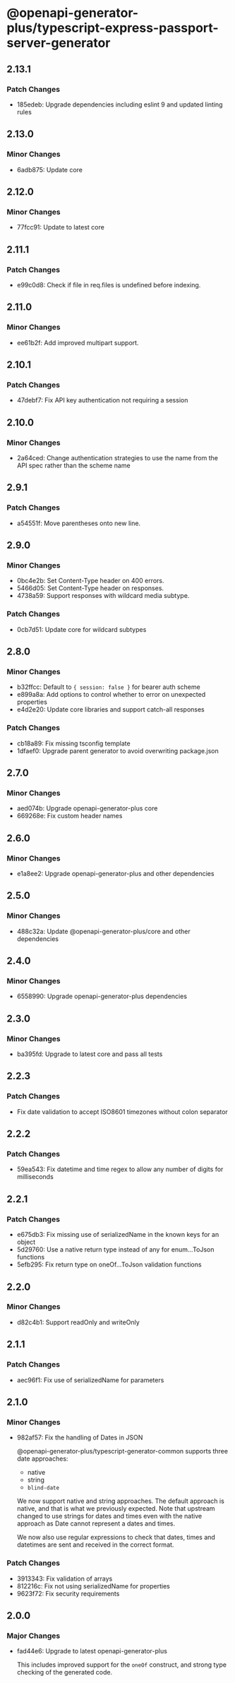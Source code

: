 # @openapi-generator-plus/typescript-express-passport-server-generator

## 2.13.1

### Patch Changes

- 185edeb: Upgrade dependencies including eslint 9 and updated linting rules

## 2.13.0

### Minor Changes

- 6adb875: Update core

## 2.12.0

### Minor Changes

- 77fcc91: Update to latest core

## 2.11.1

### Patch Changes

- e99c0d8: Check if file in req.files is undefined before indexing.

## 2.11.0

### Minor Changes

- ee61b2f: Add improved multipart support.

## 2.10.1

### Patch Changes

- 47debf7: Fix API key authentication not requiring a session

## 2.10.0

### Minor Changes

- 2a64ced: Change authentication strategies to use the name from the API spec rather than the scheme name

## 2.9.1

### Patch Changes

- a54551f: Move parentheses onto new line.

## 2.9.0

### Minor Changes

- 0bc4e2b: Set Content-Type header on 400 errors.
- 5466d05: Set Content-Type header on responses.
- 4738a59: Support responses with wildcard media subtype.

### Patch Changes

- 0cb7d51: Update core for wildcard subtypes

## 2.8.0

### Minor Changes

- b32ffcc: Default to `{ session: false }` for bearer auth scheme
- e899a8a: Add options to control whether to error on unexpected properties
- e4d2e20: Update core libraries and support catch-all responses

### Patch Changes

- cb18a89: Fix missing tsconfig template
- 1dfaef0: Upgrade parent generator to avoid overwriting package.json

## 2.7.0

### Minor Changes

- aed074b: Upgrade openapi-generator-plus core
- 669268e: Fix custom header names

## 2.6.0

### Minor Changes

- e1a8ee2: Upgrade openapi-generator-plus and other dependencies

## 2.5.0

### Minor Changes

- 488c32a: Update @openapi-generator-plus/core and other dependencies

## 2.4.0

### Minor Changes

- 6558990: Upgrade openapi-generator-plus dependencies

## 2.3.0

### Minor Changes

- ba395fd: Upgrade to latest core and pass all tests

## 2.2.3

### Patch Changes

- Fix date validation to accept ISO8601 timezones without colon separator

## 2.2.2

### Patch Changes

- 59ea543: Fix datetime and time regex to allow any number of digits for milliseconds

## 2.2.1

### Patch Changes

- e675db3: Fix missing use of serializedName in the known keys for an object
- 5d29760: Use a native return type instead of any for enum...ToJson functions
- 5efb295: Fix return type on oneOf...ToJson validation functions

## 2.2.0

### Minor Changes

- d82c4b1: Support readOnly and writeOnly

## 2.1.1

### Patch Changes

- aec96f1: Fix use of serializedName for parameters

## 2.1.0

### Minor Changes

- 982af57: Fix the handling of Dates in JSON

  @openapi-generator-plus/typescript-generator-common supports three date approaches:

  - native
  - string
  - `blind-date`

  We now support native and string approaches. The default approach is native, and that is what we
  previously expected. Note that upstream changed to use strings for dates and times even with the native approach
  as Date cannot represent a dates and times.

  We now also use regular expressions to check that dates, times and datetimes are sent and received in the correct format.

### Patch Changes

- 3913343: Fix validation of arrays
- 812216c: Fix not using serializedName for properties
- 9623f72: Fix security requirements

## 2.0.0

### Major Changes

- fad44e6: Upgrade to latest openapi-generator-plus

  This includes improved support for the `oneOf` construct, and strong type checking of the generated code.
